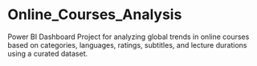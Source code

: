 # Online_Courses_Analysis
Power BI Dashboard Project for analyzing global trends in online courses based on categories, languages, ratings, subtitles, and lecture durations using a curated dataset.
